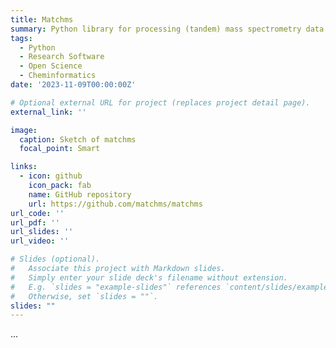 ```yaml
---
title: Matchms
summary: Python library for processing (tandem) mass spectrometry data and for computing spectral similarities. 
tags:
  - Python
  - Research Software
  - Open Science
  - Cheminformatics
date: '2023-11-09T00:00:00Z'

# Optional external URL for project (replaces project detail page).
external_link: ''

image:
  caption: Sketch of matchms
  focal_point: Smart

links:
  - icon: github
    icon_pack: fab
    name: GitHub repository
    url: https://github.com/matchms/matchms
url_code: ''
url_pdf: ''
url_slides: ''
url_video: ''

# Slides (optional).
#   Associate this project with Markdown slides.
#   Simply enter your slide deck's filename without extension.
#   E.g. `slides = "example-slides"` references `content/slides/example-slides.md`.
#   Otherwise, set `slides = ""`.
slides: ""
---
```


...
